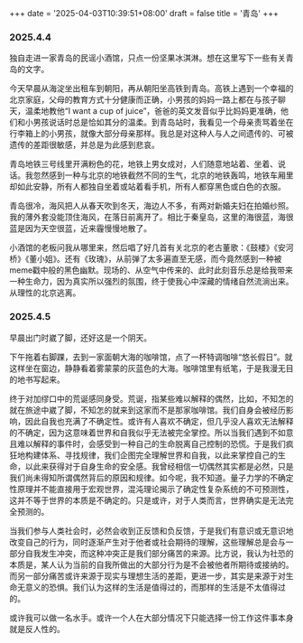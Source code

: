 +++
date = '2025-04-03T10:39:51+08:00'
draft = false
title = '青岛'
+++
### 2025.4.4

独自走进一家青岛的民谣小酒馆，只点一份坚果冰淇淋。想在这里写下一些有关青岛的文字。

今天早晨从海淀坐出租车到朝阳，再从朝阳坐高铁到青岛。高铁上遇到一个幸福的北京家庭，父母的教育方式十分健康而正确，小男孩的妈妈一路上都在与孩子聊天，温柔地教他“I want a cup of juice”，爸爸的英文发音似乎比妈妈更准确，他们和小男孩说话时总是恰如其分的温柔。到青岛站时，我看见一个母亲责骂着坐在行李箱上的小男孩，就像大部分母亲那样。我总是对这种人与人之间遗传的、可被遗传的差距很敏感，并总是为此感到悲哀。

青岛地铁三号线里开满粉色的花，地铁上男女成对，人们随意地站着、坐着、说话。我忽然感到一种与北京的地铁截然不同的生气，北京的地铁轰鸣，地铁车厢里却如此安静，所有人都独自坐着或站着看手机，所有人都穿黑色或白色的衣服。

青岛很冷，海风把人从春天吹到冬天，海边人不多，有两对新婚夫妇在拍婚纱照。我的薄外套没能顶住海风，在落日前离开了。相比于秦皇岛，这里的海很蓝，海很蓝是因为天空很蓝，近来霾慢慢地散了。

小酒馆的老板问我从哪里来，然后唱了好几首有关北京的老古董歌：《鼓楼》《安河桥》《董小姐》。还有《玫瑰》，从前弹了太多遍直至无感，而今竟然感到一种被meme戳中般的黑色幽默。现场的、从空气中传来的、此时此刻音乐总是给我带来一种生命力，因为真实所以强烈的氛围，终于使我心中深藏的情绪自然流淌出来。从理性的北京逃离。

### 2025.4.5

早晨出门时崴了脚，还好这是一个阴天。

下午拖着右脚踝，去到一家面朝大海的咖啡馆，点了一杯特调咖啡“悠长假日”。就这样坐在窗边，静静看着雾蒙蒙的灰蓝色的大海。咖啡馆里有纸笔，于是我漫无目的地书写起来。

终于对加缪口中的荒诞感同身受。荒诞，指某些难以解释的偶然，比如，不知怎的就在旅途中崴了脚，不知怎的就来到这家而不是那家咖啡馆。我们自身会被经历影响，因此自我也充满了不确定性。或许有人喜欢不确定，但几乎没人喜欢无法解释的不确定，因为这意味着世界和自我似乎无法被完全掌控。所以当我们遇到不如意且难以解释的事件时，会感受到一种自己的生命脱离自己控制的恐慌。于是我们疯狂地构建体系、寻找规律，我们企图完全理解世界和自我，以此来掌控自己的生命，以此来获得对于自身生命的安全感。我曾经相信一切偶然其实都是必然，只是我们尚未得知所谓偶然背后的原因和规律。如今呢，我不知道。量子力学的不确定性原理并不能直接用于宏观世界，混沌理论揭示了确定性复杂系统的不可预测性，这并不等于世界的本质是不确定的。只是或许，对于人类而言，世界确实是无法完全预测的。

当我们参与人类社会时，必然会收到正反馈和负反馈，于是我们有意识或无意识地改变自己的行为，同时逐渐产生对于他者或社会期待的理解，这些理解总是会与一部分自我发生冲突，而这种冲突正是我们部分痛苦的来源。比方说，我认为社恐的本质是，某人认为当前的自我所做出的大部分行为是不会被他者所期待或接纳的。而另一部分痛苦或许来源于现实与理想生活的差距，更进一步，其实是来源于对生命无意义的恐惧。我们认为这样的生活是值得过的，而那样的生活是不太值得过的。

或许我可以做一名水手。或许一个人在大部分情况下只能选择一份工作这件事本身就是反人性的。


